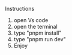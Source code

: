 Instructions
1. open Vs code
2. open the terminal
3. type "pnpm install"
4. type "pnpm run dev"
5. Enjoy

